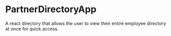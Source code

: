 # PartnerDirectoryApp
A react directory that allows the user to view their entire employee directory at once for quick access. 
